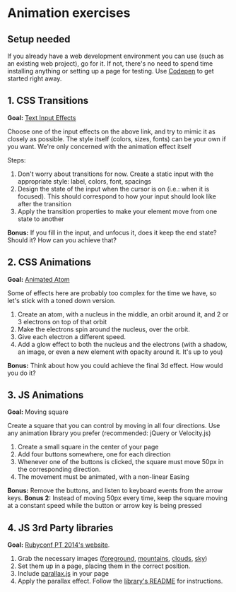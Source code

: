# Animation exercises

## Setup needed

If you already have a web development environment you can use (such as an existing web project), go for it.
If not, there's no need to spend time installing anything or setting up a page for testing. Use [Codepen](http://codepen.io/pen/) to get started right away.

## 1. CSS Transitions

**Goal:** [Text Input Effects](http://tympanus.net/Development/TextInputEffects/)

Choose one of the input effects on the above link, and try to mimic it as closely as possible.
The style itself (colors, sizes, fonts) can be your own if you want. We're only concerned with the animation effect itself

Steps:

1. Don't worry about transitions for now. Create a static input with the appropriate style: label, colors, font, spacings
2. Design the state of the input when the cursor is on (i.e.: when it is focused). This should correspond to how your input should look like after the transition
3. Apply the transition properties to make your element move from one state to another

**Bonus:** If you fill in the input, and unfocus it, does it keep the end state? Should it? How can you achieve that?


## 2. CSS Animations

**Goal:** [Animated Atom](http://codepen.io/naps62/full/MwVRXZ/)

Some of effects here are probably too complex for the time we have, so let's stick with a toned down version.

1. Create an atom, with a nucleus in the middle, an orbit around it, and 2 or 3 electrons on top of that orbit
3. Make the electrons spin around the nucleus, over the orbit.
4. Give each electron a different speed.
2. Add a glow effect to both the nucleus and the electrons (with a shadow, an image, or even a new element with opacity around it. It's up to you)

**Bonus:** Think about how you could achieve the final 3d effect. How would you do it?

## 3. JS Animations

**Goal:** Moving square

Create a square that you can control by moving in all four directions. Use any animation library you prefer (recommended: jQuery or Velocity.js)

1. Create a small square in the center of your page
2. Add four buttons somewhere, one for each direction
3. Whenever one of the buttons is clicked, the square must move 50px in the corresponding direction.
4. The movement must be animated, with a non-linear Easing

**Bonus:** Remove the buttons, and listen to keyboard events from the arrow keys.
**Bonus 2:** Instead of moving 50px every time, keep the square moving at a constant speed while the button or arrow key is being pressed


## 4. JS 3rd Party libraries

**Goal:** [Rubyconf PT 2014's website](http://2014.rubyconf.pt).

1. Grab the necessary images ([foreground](http://2014.rubyconf.pt/images/foreground.svg), [mountains](http://2014.rubyconf.pt/images/mountains.svg), [clouds](http://2014.rubyconf.pt/images/clouds.svg), [sky](http://2014.rubyconf.pt/images/sky.svg))
2. Set them up in a page, placing them in the correct position.
2. Include [parallax.js](https://github.com/wagerfield/parallax) in your page
3. Apply the parallax effect. Follow the [library's README](https://github.com/wagerfield/parallax) for instructions.
